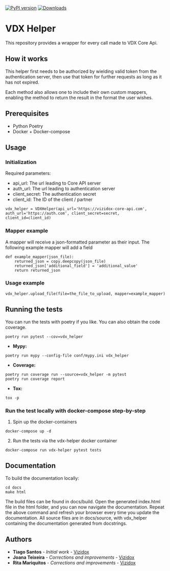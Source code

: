 [![PyPI version](https://badge.fury.io/py/vdx-helper.svg)](https://badge.fury.io/py/vdx-helper) 
[![Downloads](https://static.pepy.tech/personalized-badge/vdx-helper?period=total&units=abbreviation&left_color=black&right_color=blue&left_text=Downloads)](https://pepy.tech/project/vdx-helper)

# VDX Helper
This repository provides a wrapper for every call made to VDX Core Api.

## How it works
This helper first needs to be authorized by wielding valid token from the authentication server, then use that token for further requests as long as it has not expired.

Each method also allows one to include their own custom mappers, enabling the method to return the result in the format the user wishes.

## Prerequisites

- Python Poetry
- Docker + Docker-compose

## Usage

### Initialization

Required parameters: 
- api_url: The url leading to Core API server
- auth_url: The url leading to authentication server
- client_secret: The authentication secret
- client_id: The ID of the client / partner


```
vdx_helper = VDXHelper(api_url='https://vizidox-core-api.com', auth_url='https://auth.com', client_secret=secret, client_id=client_id)
```

### Mapper example
A mapper will receive a json-formatted parameter as their input. The following example mapper will add a field

```
def example_mapper(json_file):
    returned_json = copy.deepcopy(json_file)
    returned_json['additional_field'] = 'additional_value'
    return returned_json
```

### Usage example

```
vdx_helper.upload_file(file=the_file_to_upload, mapper=example_mapper)
```

## Running the tests

You can run the tests with poetry if you like. You can also obtain the code coverage.

```
poetry run pytest --cov=vdx_helper
```

* **Mypy:**
```shell
poetry run mypy --config-file conf/mypy.ini vdx_helper
```

* **Coverage:**
```shell
poetry run coverage run --source=vdx_helper -m pytest
poetry run coverage report
```

* **Tox:**
```shell
tox -p
```

### Run the test locally with docker-compose step-by-step
1. Spin up the docker-containers
```
docker-compose up -d
```

2. Run the tests via the vdx-helper docker container
```
docker-compose run vdx-helper pytest tests
```


## Documentation

To build the documentation locally:

```shell
cd docs
make html
```

The build files can be found in docs/build. Open the generated index.html file in the html folder, and you can now 
navigate the documentation. Repeat the above command and refresh your browser every time you update the documentation.
All source files are in docs/source, with vdx_helper containing the documentation generated from docstrings.
 
## Authors

* **Tiago Santos** - *Initial work* - [Vizidox](https://vizidox.com)
* **Joana Teixeira** - *Corrections and improvements* - [Vizidox](https://vizidox.com)
* **Rita Mariquitos** - *Corrections and improvements* - [Vizidox](https://vizidox.com)